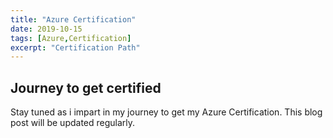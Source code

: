 ```yaml
---
title: "Azure Certification"
date: 2019-10-15
tags: [Azure,Certification]
excerpt: "Certification Path"
---
```


## Journey to get certified

Stay tuned as i impart in my journey to get my Azure Certification.  This blog post will be updated regularly.